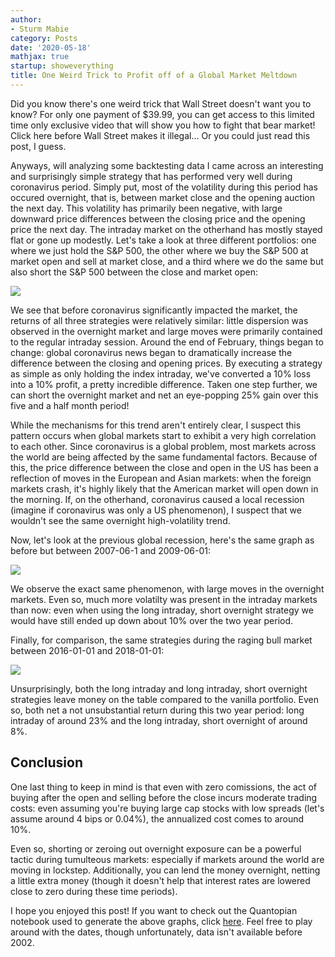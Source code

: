 ```yaml
---
author:
- Sturm Mabie
category: Posts
date: '2020-05-18'
mathjax: true
startup: showeverything
title: One Weird Trick to Profit off of a Global Market Meltdown
---
```


Did you know there\'s one weird trick that Wall Street doesn\'t want you
to know? For only one payment of \$39.99, you can get access to this
limited time only exclusive video that will show you how to fight that
bear market! Click here before Wall Street makes it illegal... Or you
could just read this post, I guess.

Anyways, will analyzing some backtesting data I came across an
interesting and surprisingly simple strategy that has performed very
well during coronavirus period. Simply put, most of the volatility
during this period has occured overnight, that is, between market close
and the opening auction the next day. This volatility has primarily been
negative, with large downward price differences between the closing
price and the opening price the next day. The intraday market on the
otherhand has mostly stayed flat or gone up modestly. Let\'s take a look
at three different portfolios: one where we just hold the S&P 500, the
other where we buy the S&P 500 at market open and sell at market close,
and a third where we do the same but also short the S&P 500 between the
close and market open:

![](file:///assets/owtr.png)

We see that before coronavirus significantly impacted the market, the
returns of all three strategies were relatively similar: little
dispersion was observed in the overnight market and large moves were
primarily contained to the regular intraday session. Around the end of
February, things began to change: global coronavirus news began to
dramatically increase the difference between the closing and opening
prices. By executing a strategy as simple as only holding the index
intraday, we\'ve converted a 10% loss into a 10% profit, a pretty
incredible difference. Taken one step further, we can short the
overnight market and net an eye-popping 25% gain over this five and a
half month period!

While the mechanisms for this trend aren\'t entirely clear, I suspect
this pattern occurs when global markets start to exhibit a very high
correlation to each other. Since coronavirus is a global problem, most
markets across the world are being affected by the same fundamental
factors. Because of this, the price difference between the close and
open in the US has been a reflection of moves in the European and Asian
markets: when the foreign markets crash, it\'s highly likely that the
American market will open down in the morning. If, on the otherhand,
coronavirus caused a local recession (imagine if coronavirus was only a
US phenomenon), I suspect that we wouldn\'t see the same overnight
high-volatility trend.

Now, let\'s look at the previous global recession, here\'s the same
graph as before but between 2007-06-1 and 2009-06-01:

![](file:///assets/owtr2.png)

We observe the exact same phenomenon, with large moves in the overnight
markets. Even so, much more volatilty was present in the intraday
markets than now: even when using the long intraday, short overnight
strategy we would have still ended up down about 10% over the two year
period.

Finally, for comparison, the same strategies during the raging bull
market between 2016-01-01 and 2018-01-01:

![](file:///assets/owtr3.png)

Unsurprisingly, both the long intraday and long intraday, short
overnight strategies leave money on the table compared to the vanilla
portfolio. Even so, both net a not unsubstantial return during this two
year period: long intraday of around 23% and the long intraday, short
overnight of around 8%.

Conclusion
----------

One last thing to keep in mind is that even with zero comissions, the
act of buying after the open and selling before the close incurs
moderate trading costs: even assuming you\'re buying large cap stocks
with low spreads (let\'s assume around 4 bips or 0.04%), the annualized
cost comes to around 10%.

Even so, shorting or zeroing out overnight exposure can be a powerful
tactic during tumulteous markets: especially if markets around the world
are moving in lockstep. Additionally, you can lend the money overnight,
netting a little extra money (though it doesn\'t help that interest
rates are lowered close to zero during these time periods).

I hope you enjoyed this post! If you want to check out the Quantopian
notebook used to generate the above graphs, click
[here](https://www.quantopian.com/posts/coronavirus-intraday). Feel free
to play around with the dates, though unfortunately, data isn\'t
available before 2002.
